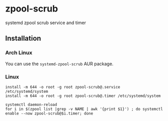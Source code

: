# zpool-scrub
systemd zpool scrub service and timer

## Installation

### Arch Linux
You can use the `systemd-zpool-scrub` AUR package.

### Linux
    install -m 644 -o root -g root zpool-scrub@.service /etc/systemd/system
    install -m 644 -o root -g root zpool-scrub@.timer /etc/systemd/system

    systemctl daemon-reload
    for i in $(zpool list |grep -v NAME | awk '{print $1}') ; do systemctl enable --now zpool-scrub@$i.timer; done
